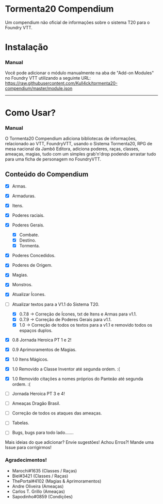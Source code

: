# Tormenta20 Compendium

Um compendium não oficial de informações sobre o sistema T20 para o Foundry VTT.

# Instalação

### Manual

Você pode adicionar o módulo manualmente na aba de "Add-on Modules" no Foundry VTT utilizando a seguinte URL:
https://raw.githubusercontent.com/Kull4ck/tormenta20-compendium/master/module.json

---

# Como Usar?

### Manual

O Tormenta20 Compendium adiciona bibliotecas de informações, relacionado ao VTT, FoundryVTT, usando o Sistema Tormenta20, RPG de mesa nacional da Jambô Editora, adiciona poderes, raças, classes, ameaças, magias, tudo com um simples grab'n'drop podendo arrastar tudo para uma ficha de personagem no FoundryVTT.

## Conteúdo do Compendium

- [x] Armas.
- [x] Armaduras.
- [x] Itens.
- [x] Poderes raciais.
- [x] Poderes Gerais.
  - [x] Combate.
  - [x] Destino.
  - [x] Tormenta.
- [x] Poderes Concedidos.
- [x] Poderes de Origem.
- [x] Magias.
- [x] Monstros.
- [x] Atualizar Ícones.
- [ ] Atualizar textos para a V1.1 do Sistema T20.
  - [x] 0.7.8 -> Correção de Ícones, txt de Itens e Armas para v1.1.
  - [x] 0.7.9 -> Correção de Poderes Gerais para v1.1.
  - [x] 1.0 -> Correção de todos os textos para a v1.1 e removido todos os espaços duplos. 
- [x] 0.8 Jornada Heroica PT 1 e 2!
- [x] 0.9 Aprimoramentos de Magias.
- [x] 1.0 Itens Mágicos.
- [x] 1.0 Removido a Classe Inventor até segunda ordem. :(
- [x] 1.0 Removido citações a nomes próprios do Panteão até segunda ordem. :(
- [ ] Jornada Heroica PT 3 e 4!
- [ ] Ameaças Dragão Brasil.
- [ ] Correção de todos os ataques das ameaças.
- [ ] Tabelas.
- [ ]  Bugs, bugs para todo lado.......


Mais ideias do que adicionar? Envie sugestões! Achou Erros?! Mande uma Issue para corrigirmos!



### Agradecimentos!

- Marochi#1635 (Classes / Raças)
- Biel#3421 (Classes / Raças)
- ThePortal#4102 (Magias & Aprimoramentos)
- Andre Oliveira (Ameaças)
- Carlos T. Grillo (Ameaças)
- Sapodinho#0859 (Condições)

